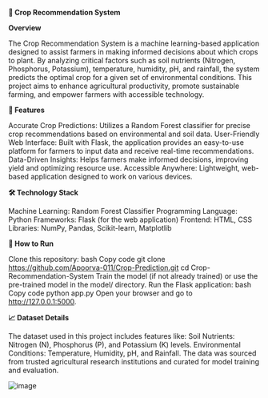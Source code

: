 **🌾 Crop Recommendation System**

**Overview**


The Crop Recommendation System is a machine learning-based application designed to assist farmers in making informed decisions about which crops to plant. By analyzing critical factors such as soil nutrients (Nitrogen, Phosphorus, Potassium), temperature, humidity, pH, and rainfall, the system predicts the optimal crop for a given set of environmental conditions. This project aims to enhance agricultural productivity, promote sustainable farming, and empower farmers with accessible technology.

**🚀 Features**


Accurate Crop Predictions: Utilizes a Random Forest classifier for precise crop recommendations based on environmental and soil data.
User-Friendly Web Interface: Built with Flask, the application provides an easy-to-use platform for farmers to input data and receive real-time recommendations.
Data-Driven Insights: Helps farmers make informed decisions, improving yield and optimizing resource use.
Accessible Anywhere: Lightweight, web-based application designed to work on various devices.

**🛠️ Technology Stack**


Machine Learning: Random Forest Classifier
Programming Language: Python
Frameworks: Flask (for the web application)
Frontend: HTML, CSS
Libraries: NumPy, Pandas, Scikit-learn, Matplotlib 

**🚀 How to Run**


Clone this repository:
bash
Copy code
git clone https://github.com/Apoorva-011/Crop-Prediction.git
cd Crop-Recommendation-System
Train the model (if not already trained) or use the pre-trained model in the model/ directory.
Run the Flask application:
bash
Copy code
python app.py
Open your browser and go to http://127.0.0.1:5000.

**📈 Dataset Details**


The dataset used in this project includes features like:
Soil Nutrients: Nitrogen (N), Phosphorus (P), and Potassium (K) levels.
Environmental Conditions: Temperature, Humidity, pH, and Rainfall.
The data was sourced from trusted agricultural research institutions and curated for model training and evaluation.

![image](https://github.com/user-attachments/assets/efdc5974-d2ec-4d2c-8f0b-8a61835ff280)

